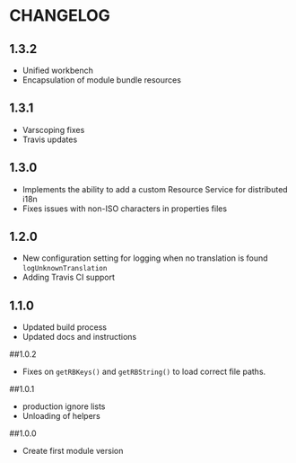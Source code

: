 CHANGELOG
=========

## 1.3.2
* Unified workbench
* Encapsulation of module bundle resources

## 1.3.1
* Varscoping fixes
* Travis updates

## 1.3.0
* Implements the ability to add a custom Resource Service for distributed i18n
* Fixes issues with non-ISO characters in properties files

## 1.2.0
* New configuration setting for logging when no translation is found `logUnknownTranslation`
* Adding Travis CI support

## 1.1.0
* Updated build process
* Updated docs and instructions

##1.0.2
* Fixes on `getRBKeys()` and `getRBString()` to load correct file paths.

##1.0.1
* production ignore lists
* Unloading of helpers

##1.0.0
* Create first module version